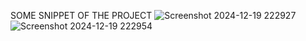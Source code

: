 SOME SNIPPET OF THE PROJECT
![Screenshot 2024-12-19 222927](https://github.com/user-attachments/assets/37d73f8b-664a-404b-81ab-f1c961b2de75)
![Screenshot 2024-12-19 222954](https://github.com/user-attachments/assets/377ba9e4-b0fa-49b0-bc6d-8762bac89123)
